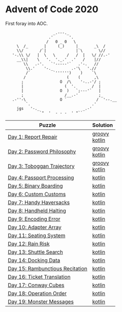 # Advent of Code 2020

First foray into AOC.

```
                     _.---._
                   .'       '.
                  /   0 _ 0   \
     \  /_       |     (_)     |       _\  /
     \\/       /`|             |`\       \//
   '-.\\ \/   |  \   \     /   /  |   \/ //.-'
     __\\|    \   '.  '._.'  .'   /    |//
        \\   .-'.   `'-----'`   .'-.   //
         \\.'    '-._        .-'\   './/
         /`          `'''''')    )    `\
        /                  (    (      ,\
       ;                O  /\    '-..-'/ ;
       |                  (  '.       /  |
       |                O  )   `;---'`   |
       ;                  /__.-'         ;_
   .-''-\               O `             /  '--.__
         `.                           .'
     jgs   '-._                   _.-'
               `"  '  - - -  ' "`` 
```

| Puzzle                                                                 | Solution                                                                         |
|------------------------------------------------------------------------|----------------------------------------------------------------------------------|
| [Day 1: Report Repair](https://adventofcode.com/2020/day/1)            | [groovy](./groovy/day1/day1.groovy)<br/>[kotlin](./src/main/kotlin/day01/Day1.kt)|
| [Day 2: Password Philosophy](https://adventofcode.com/2020/day/2)      | [groovy](./groovy/day2/day2.groovy)<br/>[kotlin](./src/main/kotlin/day02/Day2.kt)|
| [Day 3: Toboggan Trajectory](https://adventofcode.com/2020/day/3)      | [groovy](./groovy/day3/day3.groovy)<br/>[kotlin](./src/main/kotlin/day03/Day3.kt)|
| [Day 4: Passport Processing](https://adventofcode.com/2020/day/4)      | [kotlin](./src/main/kotlin/day04/Day4.kt)                                        |
| [Day 5: Binary Boarding](https://adventofcode.com/2020/day/5)          | [kotlin](./src/main/kotlin/day05/Day5.kt)                                        |
| [Day 6: Custom Customs](https://adventofcode.com/2020/day/6)           | [kotlin](./src/main/kotlin/day06/Day6.kt)                                        |
| [Day 7: Handy Haversacks](https://adventofcode.com/2020/day/7)         | [kotlin](./src/main/kotlin/day07/Day7.kt)                                        |
| [Day 8: Handheld Halting](https://adventofcode.com/2020/day/8)         | [kotlin](./src/main/kotlin/day08/Day8.kt)                                        |
| [Day 9: Encoding Error](https://adventofcode.com/2020/day/9)           | [kotlin](./src/main/kotlin/day09/Day9.kt)                                        |
| [Day 10: Adapter Array](https://adventofcode.com/2020/day/10)          | [kotlin](./src/main/kotlin/day10/Day10.kt)                                       |
| [Day 11: Seating System](https://adventofcode.com/2020/day/11)         | [kotlin](./src/main/kotlin/day11/Day11.kt)                                       |
| [Day 12: Rain Risk](https://adventofcode.com/2020/day/12)              | [kotlin](./src/main/kotlin/day12/Day12.kt)                                       |
| [Day 13: Shuttle Search](https://adventofcode.com/2020/day/13)         | [kotlin](./src/main/kotlin/day13/Day13.kt)                                       |
| [Day 14: Docking Data](https://adventofcode.com/2020/day/14)           | [kotlin](./src/main/kotlin/day14/Day14.kt)                                       |
| [Day 15: Rambunctious Recitation](https://adventofcode.com/2020/day/15)| [kotlin](./src/main/kotlin/day15/Day15.kt)                                       |
| [Day 16: Ticket Translation](https://adventofcode.com/2020/day/16)     | [kotlin](./src/main/kotlin/day16/Day16.kt)                                       |
| [Day 17: Conway Cubes](https://adventofcode.com/2020/day/17)           | [kotlin](./src/main/kotlin/day17/Day17.kt)                                       |
| [Day 18: Operation Order](https://adventofcode.com/2020/day/18)        | [kotlin](./src/main/kotlin/day18/Day18.kt)                                       |
| [Day 19: Monster Messages](https://adventofcode.com/2020/day/19)       | [kotlin](./src/main/kotlin/day19/Day19.kt)                                       |

